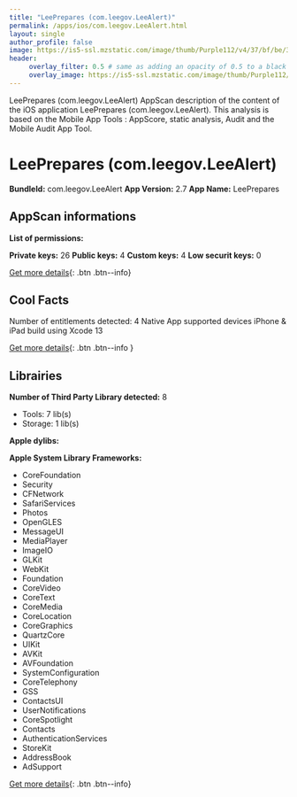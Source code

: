 ```yaml
---
title: "LeePrepares (com.leegov.LeeAlert)"
permalink: /apps/ios/com.leegov.LeeAlert.html
layout: single
author_profile: false
image: https://is5-ssl.mzstatic.com/image/thumb/Purple112/v4/37/bf/be/37bfbedb-e2bc-03fe-45e8-50a724d03c13/AppIcons-1x_U007emarketing-0-7-85-220.png/512x512bb.jpg
header: 
     overlay_filter: 0.5 # same as adding an opacity of 0.5 to a black background
     overlay_image: https://is5-ssl.mzstatic.com/image/thumb/Purple112/v4/37/bf/be/37bfbedb-e2bc-03fe-45e8-50a724d03c13/AppIcons-1x_U007emarketing-0-7-85-220.png/512x512bb.jpg
---
```

LeePrepares (com.leegov.LeeAlert) AppScan description of the content of the iOS application LeePrepares (com.leegov.LeeAlert). This analysis is based on the Mobile App Tools : AppScore, static analysis, Audit and the Mobile Audit App Tool.

# LeePrepares (com.leegov.LeeAlert)

**BundleId:** com.leegov.LeeAlert
**App Version:** 2.7
**App Name:** LeePrepares


## AppScan informations 

**List of permissions:** 
  
  
**Private keys:** 26
**Public keys:** 4
**Custom keys:** 4
**Low securit keys:** 0
  
[Get more details](/pricing.html){: .btn .btn--info}

## Cool Facts

Number of entitlements detected: 4
Native App
supported devices iPhone & iPad
build using Xcode 13
  
[Get more details](/pricing.html){: .btn .btn--info }

## Librairies 
**Number of Third Party Library detected:** 8
- Tools: 7 lib(s)
- Storage: 1 lib(s)


**Apple dylibs:**


**Apple System Library Frameworks:**
- CoreFoundation
- Security
- CFNetwork
- SafariServices
- Photos
- OpenGLES
- MessageUI
- MediaPlayer
- ImageIO
- GLKit
- WebKit
- Foundation
- CoreVideo
- CoreText
- CoreMedia
- CoreLocation
- CoreGraphics
- QuartzCore
- UIKit
- AVKit
- AVFoundation
- SystemConfiguration
- CoreTelephony
- GSS
- ContactsUI
- UserNotifications
- CoreSpotlight
- Contacts
- AuthenticationServices
- StoreKit
- AddressBook
- AdSupport


  
[Get more details](/pricing.html){: .btn .btn--info}

